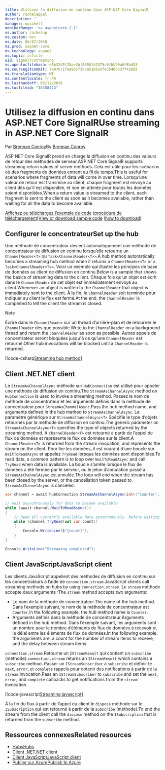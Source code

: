 ```yaml
---
title: Utilisez la diffusion en continu dans ASP.NET Core SignalR
author: rachelappel
description: ''
manager: wpickett
monikerRange: '>= aspnetcore-2.1'
ms.author: rachelap
ms.custom: mvc
ms.date: 06/07/2018
ms.prod: aspnet-core
ms.technology: aspnet
ms.topic: article
uid: signalr/streaming
ms.openlocfilehash: e8b32d5f25ae3bf8555fd2375c0fbb99a6f8bd53
ms.sourcegitcommit: 7e87671fea9a5f36ca516616fe3b40b537f428d2
ms.translationtype: MT
ms.contentlocale: fr-FR
ms.lasthandoff: 06/12/2018
ms.locfileid: "35358423"
---
```

# <a name="use-streaming-in-aspnet-core-signalr"></a><span data-ttu-id="1b079-102">Utilisez la diffusion en continu dans ASP.NET Core SignalR</span><span class="sxs-lookup"><span data-stu-id="1b079-102">Use streaming in ASP.NET Core SignalR</span></span>

<span data-ttu-id="1b079-103">Par [Brennan Conroy](https://github.com/BrennanConroy)</span><span class="sxs-lookup"><span data-stu-id="1b079-103">By [Brennan Conroy](https://github.com/BrennanConroy)</span></span>

<span data-ttu-id="1b079-104">ASP.NET Core SignalR prend en charge la diffusion en continu des valeurs de retour des méthodes de serveur.</span><span class="sxs-lookup"><span data-stu-id="1b079-104">ASP.NET Core SignalR supports streaming return values of server methods.</span></span> <span data-ttu-id="1b079-105">Cela est utile pour les scénarios où des fragments de données entrent au fil du temps.</span><span class="sxs-lookup"><span data-stu-id="1b079-105">This is useful for scenarios where fragments of data will come in over time.</span></span> <span data-ttu-id="1b079-106">Lorsqu’une valeur de retour est transmise au client, chaque fragment est envoyé au client dès qu’il est disponible, et non en attente pour toutes les données soient disponibles.</span><span class="sxs-lookup"><span data-stu-id="1b079-106">When a return value is streamed to the client, each fragment is sent to the client as soon as it becomes available, rather than waiting for all the data to become available.</span></span>

<span data-ttu-id="1b079-107">[Affichez ou téléchargez l’exemple de code](https://github.com/aspnet/Docs/tree/live/aspnetcore/signalr/streaming/sample) ([procédure de téléchargement](xref:tutorials/index#how-to-download-a-sample))</span><span class="sxs-lookup"><span data-stu-id="1b079-107">[View or download sample code](https://github.com/aspnet/Docs/tree/live/aspnetcore/signalr/streaming/sample) ([how to download](xref:tutorials/index#how-to-download-a-sample))</span></span>

## <a name="set-up-the-hub"></a><span data-ttu-id="1b079-108">Configurer le concentrateur</span><span class="sxs-lookup"><span data-stu-id="1b079-108">Set up the hub</span></span>

<span data-ttu-id="1b079-109">Une méthode de concentrateur devient automatiquement une méthode de concentrateur de diffusion en continu lorsqu’elle retourne un `ChannelReader<T>` ou `Task<ChannelReader<T>>`.</span><span class="sxs-lookup"><span data-stu-id="1b079-109">A hub method automatically becomes a streaming hub method when it returns a `ChannelReader<T>` or a `Task<ChannelReader<T>>`.</span></span> <span data-ttu-id="1b079-110">Voici un exemple qui illustre les principes de base de données au client de diffusion en continu.</span><span class="sxs-lookup"><span data-stu-id="1b079-110">Below is a sample that shows the basics of streaming data to the client.</span></span> <span data-ttu-id="1b079-111">Chaque fois qu’un objet est écrit dans le `ChannelReader` de cet objet est immédiatement envoyé au client.</span><span class="sxs-lookup"><span data-stu-id="1b079-111">Whenever an object is written to the `ChannelReader` that object is immediately sent to the client.</span></span> <span data-ttu-id="1b079-112">À la fin, le `ChannelReader` soit terminée pour indiquer au client le flux est fermé.</span><span class="sxs-lookup"><span data-stu-id="1b079-112">At the end, the `ChannelReader` is completed to tell the client the stream is closed.</span></span>

> [!NOTE]
> <span data-ttu-id="1b079-113">Écrire dans le `ChannelReader` sur un thread d’arrière-plan et de retourner le `ChannelReader` dès que possible.</span><span class="sxs-lookup"><span data-stu-id="1b079-113">Write to the `ChannelReader` on a background thread and return the `ChannelReader` as soon as possible.</span></span> <span data-ttu-id="1b079-114">Autres appels de concentrateur seront bloquées jusqu'à ce qu’une `ChannelReader` est retourné.</span><span class="sxs-lookup"><span data-stu-id="1b079-114">Other hub invocations will be blocked until a `ChannelReader` is returned.</span></span>

[!code-csharp[Streaming hub method](streaming/sample/hubs/streamhub.cs?range=10-34)]

## <a name="net-client"></a><span data-ttu-id="1b079-115">Client .NET</span><span class="sxs-lookup"><span data-stu-id="1b079-115">.NET client</span></span>

<span data-ttu-id="1b079-116">Le `StreamAsChannelAsync` méthode sur `HubConnection` est utilisé pour appeler une méthode de diffusion en continu.</span><span class="sxs-lookup"><span data-stu-id="1b079-116">The `StreamAsChannelAsync` method on `HubConnection` is used to invoke a streaming method.</span></span> <span data-ttu-id="1b079-117">Passez le nom de méthode de concentrateur et les arguments définis dans la méthode de concentrateur pour `StreamAsChannelAsync`.</span><span class="sxs-lookup"><span data-stu-id="1b079-117">Pass the hub method name, and arguments defined in the hub method to `StreamAsChannelAsync`.</span></span> <span data-ttu-id="1b079-118">Le paramètre générique sur `StreamAsChannelAsync<T>` Spécifie le type d’objets retournés par la méthode de diffusion en continu.</span><span class="sxs-lookup"><span data-stu-id="1b079-118">The generic parameter on `StreamAsChannelAsync<T>` specifies the type of objects returned by the streaming method.</span></span> <span data-ttu-id="1b079-119">A `ChannelReader<T>` est retourné à partir de l’appel de flux de données et représente le flux de données sur le client.</span><span class="sxs-lookup"><span data-stu-id="1b079-119">A `ChannelReader<T>` is returned from the stream invocation, and represents the stream on the client.</span></span> <span data-ttu-id="1b079-120">Pour lire les données, il est courant d’une boucle sur `WaitToReadAsync` et appelez `TryRead` lorsque les données sont disponibles.</span><span class="sxs-lookup"><span data-stu-id="1b079-120">To read data, a common pattern is to loop over `WaitToReadAsync` and call `TryRead` when data is available.</span></span> <span data-ttu-id="1b079-121">La boucle s’arrête lorsque le flux de données a été fermée par le serveur, ou le jeton d’annulation passé à `StreamAsChannelAsync` est annulée.</span><span class="sxs-lookup"><span data-stu-id="1b079-121">The loop will end when the stream has been closed by the server, or the cancellation token passed to `StreamAsChannelAsync` is canceled.</span></span>

```csharp
var channel = await hubConnection.StreamAsChannelAsync<int>("Counter", 10, 500, CancellationToken.None);

// Wait asynchronously for data to become available
while (await channel.WaitToReadAsync())
{
    // Read all currently available data synchronously, before waiting for more data
    while (channel.TryRead(out var count))
    {
        Console.WriteLine($"{count}");
    }
}

Console.WriteLine("Streaming completed");
```

## <a name="javascript-client"></a><span data-ttu-id="1b079-122">Client JavaScript</span><span class="sxs-lookup"><span data-stu-id="1b079-122">JavaScript client</span></span>

<span data-ttu-id="1b079-123">Les clients JavaScript appellent des méthodes de diffusion en continu sur les concentrateurs à l’aide de `connection.stream`.</span><span class="sxs-lookup"><span data-stu-id="1b079-123">JavaScript clients call streaming methods on hubs by using `connection.stream`.</span></span> <span data-ttu-id="1b079-124">Le `stream` méthode accepte deux arguments :</span><span class="sxs-lookup"><span data-stu-id="1b079-124">The `stream` method accepts two arguments:</span></span>

* <span data-ttu-id="1b079-125">Le nom de la méthode de concentrateur.</span><span class="sxs-lookup"><span data-stu-id="1b079-125">The name of the hub method.</span></span> <span data-ttu-id="1b079-126">Dans l’exemple suivant, le nom de la méthode de concentrateur est `Counter`.</span><span class="sxs-lookup"><span data-stu-id="1b079-126">In the following example, the hub method name is `Counter`.</span></span>
* <span data-ttu-id="1b079-127">Arguments définis dans la méthode de concentrateur.</span><span class="sxs-lookup"><span data-stu-id="1b079-127">Arguments defined in the hub method.</span></span> <span data-ttu-id="1b079-128">Dans l’exemple suivant, les arguments sont : un nombre pour le nombre d’éléments de flux de données à recevoir et le délai entre les éléments de flux de données.</span><span class="sxs-lookup"><span data-stu-id="1b079-128">In the following example, the arguments are: a count for the number of stream items to receive, and the delay between stream items.</span></span>

<span data-ttu-id="1b079-129">`connection.stream` Retourne un `IStreamResult` qui contient un `subscribe` (méthode).</span><span class="sxs-lookup"><span data-stu-id="1b079-129">`connection.stream` returns an `IStreamResult` which contains a `subscribe` method.</span></span> <span data-ttu-id="1b079-130">Passer un `IStreamSubscriber` à `subscribe` et définir le `next`, `error`, et `complete` rappels pour obtenir des notifications à partir de la `stream` invocation.</span><span class="sxs-lookup"><span data-stu-id="1b079-130">Pass an `IStreamSubscriber` to `subscribe` and set the `next`, `error`, and `complete` callbacks to get notifications from the `stream` invocation.</span></span>

[!code-javascript[Streaming javascript](streaming/sample/wwwroot/js/stream.js?range=19-36)]

<span data-ttu-id="1b079-131">À la fin du flux à partir de l’appel du client le `dispose` méthode sur le `ISubscription` qui est retourné à partir de la `subscribe` (méthode).</span><span class="sxs-lookup"><span data-stu-id="1b079-131">To end the stream from the client call the `dispose` method on the `ISubscription` that is returned from the `subscribe` method.</span></span>

## <a name="related-resources"></a><span data-ttu-id="1b079-132">Ressources connexes</span><span class="sxs-lookup"><span data-stu-id="1b079-132">Related resources</span></span>

* [<span data-ttu-id="1b079-133">Hubs</span><span class="sxs-lookup"><span data-stu-id="1b079-133">Hubs</span></span>](xref:signalr/hubs)
* [<span data-ttu-id="1b079-134">Client .NET</span><span class="sxs-lookup"><span data-stu-id="1b079-134">.NET client</span></span>](xref:signalr/dotnet-client)
* [<span data-ttu-id="1b079-135">Client JavaScript</span><span class="sxs-lookup"><span data-stu-id="1b079-135">JavaScript client</span></span>](xref:signalr/javascript-client)
* [<span data-ttu-id="1b079-136">Publier sur Azure</span><span class="sxs-lookup"><span data-stu-id="1b079-136">Publish to Azure</span></span>](xref:signalr/publish-to-azure-web-app)
